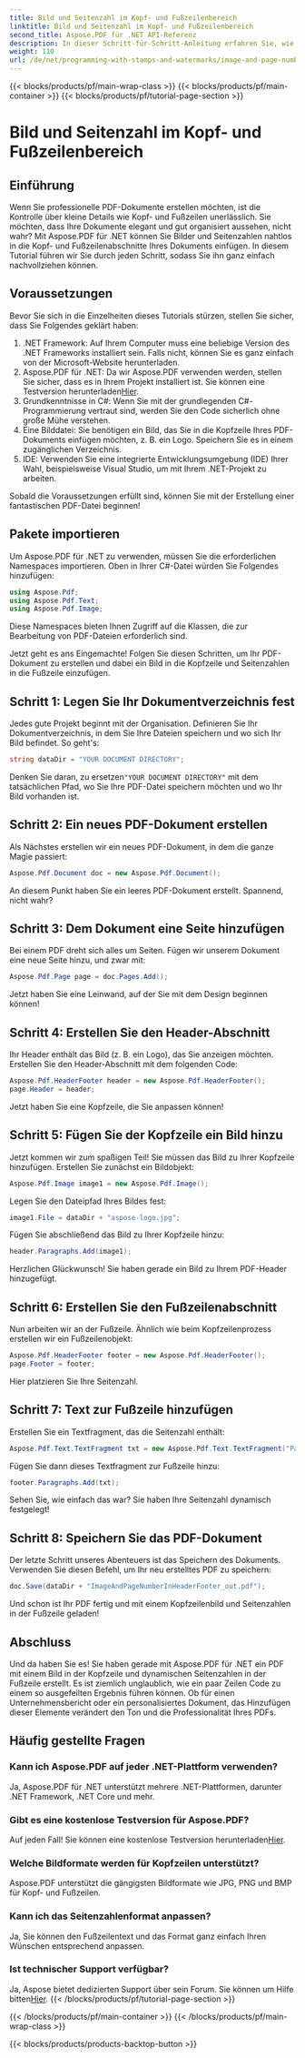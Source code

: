 ```yaml
---
title: Bild und Seitenzahl im Kopf- und Fußzeilenbereich
linktitle: Bild und Seitenzahl im Kopf- und Fußzeilenbereich
second_title: Aspose.PDF für .NET API-Referenz
description: In dieser Schritt-für-Schritt-Anleitung erfahren Sie, wie Sie mit Aspose.PDF für .NET der Kopf- und Fußzeile Ihrer PDF-Datei ein Bild und Seitenzahlen hinzufügen.
weight: 110
url: /de/net/programming-with-stamps-and-watermarks/image-and-page-number-in-header-footer-section/
---
```


{{< blocks/products/pf/main-wrap-class >}}
{{< blocks/products/pf/main-container >}}
{{< blocks/products/pf/tutorial-page-section >}}

# Bild und Seitenzahl im Kopf- und Fußzeilenbereich

## Einführung

Wenn Sie professionelle PDF-Dokumente erstellen möchten, ist die Kontrolle über kleine Details wie Kopf- und Fußzeilen unerlässlich. Sie möchten, dass Ihre Dokumente elegant und gut organisiert aussehen, nicht wahr? Mit Aspose.PDF für .NET können Sie Bilder und Seitenzahlen nahtlos in die Kopf- und Fußzeilenabschnitte Ihres Dokuments einfügen. In diesem Tutorial führen wir Sie durch jeden Schritt, sodass Sie ihn ganz einfach nachvollziehen können.

## Voraussetzungen

Bevor Sie sich in die Einzelheiten dieses Tutorials stürzen, stellen Sie sicher, dass Sie Folgendes geklärt haben:

1. .NET Framework: Auf Ihrem Computer muss eine beliebige Version des .NET Frameworks installiert sein. Falls nicht, können Sie es ganz einfach von der Microsoft-Website herunterladen.
2.  Aspose.PDF für .NET: Da wir Aspose.PDF verwenden werden, stellen Sie sicher, dass es in Ihrem Projekt installiert ist. Sie können eine Testversion herunterladen[Hier](https://releases.aspose.com/pdf/net/).
3. Grundkenntnisse in C#: Wenn Sie mit der grundlegenden C#-Programmierung vertraut sind, werden Sie den Code sicherlich ohne große Mühe verstehen.
4. Eine Bilddatei: Sie benötigen ein Bild, das Sie in die Kopfzeile Ihres PDF-Dokuments einfügen möchten, z. B. ein Logo. Speichern Sie es in einem zugänglichen Verzeichnis. 
5. IDE: Verwenden Sie eine integrierte Entwicklungsumgebung (IDE) Ihrer Wahl, beispielsweise Visual Studio, um mit Ihrem .NET-Projekt zu arbeiten.

Sobald die Voraussetzungen erfüllt sind, können Sie mit der Erstellung einer fantastischen PDF-Datei beginnen!

## Pakete importieren

Um Aspose.PDF für .NET zu verwenden, müssen Sie die erforderlichen Namespaces importieren. Oben in Ihrer C#-Datei würden Sie Folgendes hinzufügen:

```csharp
using Aspose.Pdf;
using Aspose.Pdf.Text;
using Aspose.Pdf.Image;
```

Diese Namespaces bieten Ihnen Zugriff auf die Klassen, die zur Bearbeitung von PDF-Dateien erforderlich sind.

Jetzt geht es ans Eingemachte! Folgen Sie diesen Schritten, um Ihr PDF-Dokument zu erstellen und dabei ein Bild in die Kopfzeile und Seitenzahlen in die Fußzeile einzufügen.

## Schritt 1: Legen Sie Ihr Dokumentverzeichnis fest

Jedes gute Projekt beginnt mit der Organisation. Definieren Sie Ihr Dokumentverzeichnis, in dem Sie Ihre Dateien speichern und wo sich Ihr Bild befindet. So geht's:

```csharp
string dataDir = "YOUR DOCUMENT DIRECTORY";
```

 Denken Sie daran, zu ersetzen`"YOUR DOCUMENT DIRECTORY"` mit dem tatsächlichen Pfad, wo Sie Ihre PDF-Datei speichern möchten und wo Ihr Bild vorhanden ist.

## Schritt 2: Ein neues PDF-Dokument erstellen

Als Nächstes erstellen wir ein neues PDF-Dokument, in dem die ganze Magie passiert:

```csharp
Aspose.Pdf.Document doc = new Aspose.Pdf.Document();
```

An diesem Punkt haben Sie ein leeres PDF-Dokument erstellt. Spannend, nicht wahr?

## Schritt 3: Dem Dokument eine Seite hinzufügen

Bei einem PDF dreht sich alles um Seiten. Fügen wir unserem Dokument eine neue Seite hinzu, und zwar mit:

```csharp
Aspose.Pdf.Page page = doc.Pages.Add();
```

Jetzt haben Sie eine Leinwand, auf der Sie mit dem Design beginnen können!

## Schritt 4: Erstellen Sie den Header-Abschnitt

Ihr Header enthält das Bild (z. B. ein Logo), das Sie anzeigen möchten. Erstellen Sie den Header-Abschnitt mit dem folgenden Code:

```csharp
Aspose.Pdf.HeaderFooter header = new Aspose.Pdf.HeaderFooter();
page.Header = header;
```

Jetzt haben Sie eine Kopfzeile, die Sie anpassen können!

## Schritt 5: Fügen Sie der Kopfzeile ein Bild hinzu

Jetzt kommen wir zum spaßigen Teil! Sie müssen das Bild zu Ihrer Kopfzeile hinzufügen. Erstellen Sie zunächst ein Bildobjekt:

```csharp
Aspose.Pdf.Image image1 = new Aspose.Pdf.Image();
```

Legen Sie den Dateipfad Ihres Bildes fest:

```csharp
image1.File = dataDir + "aspose-logo.jpg";
```

Fügen Sie abschließend das Bild zu Ihrer Kopfzeile hinzu:

```csharp
header.Paragraphs.Add(image1);
```

Herzlichen Glückwunsch! Sie haben gerade ein Bild zu Ihrem PDF-Header hinzugefügt.

## Schritt 6: Erstellen Sie den Fußzeilenabschnitt

Nun arbeiten wir an der Fußzeile. Ähnlich wie beim Kopfzeilenprozess erstellen wir ein Fußzeilenobjekt:

```csharp
Aspose.Pdf.HeaderFooter footer = new Aspose.Pdf.HeaderFooter();
page.Footer = footer;
```

Hier platzieren Sie Ihre Seitenzahl. 

## Schritt 7: Text zur Fußzeile hinzufügen

Erstellen Sie ein Textfragment, das die Seitenzahl enthält:

```csharp
Aspose.Pdf.Text.TextFragment txt = new Aspose.Pdf.Text.TextFragment("Page: ($p of $P ) ");
```

Fügen Sie dann dieses Textfragment zur Fußzeile hinzu:

```csharp
footer.Paragraphs.Add(txt);
```

Sehen Sie, wie einfach das war? Sie haben Ihre Seitenzahl dynamisch festgelegt!

## Schritt 8: Speichern Sie das PDF-Dokument

Der letzte Schritt unseres Abenteuers ist das Speichern des Dokuments. Verwenden Sie diesen Befehl, um Ihr neu erstelltes PDF zu speichern:

```csharp
doc.Save(dataDir + "ImageAndPageNumberInHeaderFooter_out.pdf");
```

Und schon ist Ihr PDF fertig und mit einem Kopfzeilenbild und Seitenzahlen in der Fußzeile geladen!

## Abschluss

Und da haben Sie es! Sie haben gerade mit Aspose.PDF für .NET ein PDF mit einem Bild in der Kopfzeile und dynamischen Seitenzahlen in der Fußzeile erstellt. Es ist ziemlich unglaublich, wie ein paar Zeilen Code zu einem so ausgefeilten Ergebnis führen können. Ob für einen Unternehmensbericht oder ein personalisiertes Dokument, das Hinzufügen dieser Elemente verändert den Ton und die Professionalität Ihres PDFs.

## Häufig gestellte Fragen

### Kann ich Aspose.PDF auf jeder .NET-Plattform verwenden?
Ja, Aspose.PDF für .NET unterstützt mehrere .NET-Plattformen, darunter .NET Framework, .NET Core und mehr.

### Gibt es eine kostenlose Testversion für Aspose.PDF?
 Auf jeden Fall! Sie können eine kostenlose Testversion herunterladen[Hier](https://releases.aspose.com/).

### Welche Bildformate werden für Kopfzeilen unterstützt?
Aspose.PDF unterstützt die gängigsten Bildformate wie JPG, PNG und BMP für Kopf- und Fußzeilen.

### Kann ich das Seitenzahlenformat anpassen?
Ja, Sie können den Fußzeilentext und das Format ganz einfach Ihren Wünschen entsprechend anpassen.

### Ist technischer Support verfügbar?
 Ja, Aspose bietet dedizierten Support über sein Forum. Sie können um Hilfe bitten[Hier](https://forum.aspose.com/c/pdf/10).
{{< /blocks/products/pf/tutorial-page-section >}}

{{< /blocks/products/pf/main-container >}}
{{< /blocks/products/pf/main-wrap-class >}}

{{< blocks/products/products-backtop-button >}}
